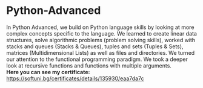 # Python-Advanced

In Python Advanced, we build on Python language skills by looking at more complex concepts specific to the language. We learned to create linear data structures, solve algorithmic problems (problem solving skills), worked with stacks and queues (Stacks & Queues), tuples and sets (Tuples & Sets), matrices (Multidimensional Lists) as well as files and directories. We turned our attention to the functional programming paradigm. We took a deeper look at recursive functions and functions with multiple arguments. <br>
<b>Here you can see my certificate:</b> https://softuni.bg/certificates/details/135930/eaa7da7c
